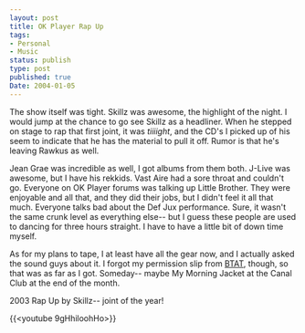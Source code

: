 ```yaml
---
layout: post
title: OK Player Rap Up
tags:
- Personal
- Music
status: publish
type: post
published: true
Date: 2004-01-05
---
```

The show itself was tight.  Skillz was awesome, the highlight of the night.  I would jump at the chance to go see Skillz as a headliner.  When he stepped on stage to rap that first joint, it was _tiiiight_, and the CD's I picked up of his seem to indicate that he has the material to pull it off.  Rumor is that he's leaving Rawkus as well.

Jean Grae was incredible as well, I got albums from them both.  J-Live was awesome, but I have his rekkids.  Vast Aire had a sore throat and couldn't go.  Everyone on OK Player forums was talking up Little Brother.  They were enjoyable and all that, and they did their jobs, but I didn't feel it all that much.  Everyone talks bad about the Def Jux performance.  Sure, it wasn't the same crunk level as everything else-- but I guess these people are used to dancing for three hours straight.  I have to have a little bit of down time myself.

As for my plans to tape, I at least have all the gear now, and I actually asked the sound guys about it.  I forgot my permission slip from [BTAT](http://btat.wagnerone.com), though, so that was as far as I got.  Someday-- maybe My Morning Jacket at the Canal Club at the end of the month.

2003 Rap Up by Skillz-- joint of the year!

{{<youtube 9gHhiloohHo>}}
